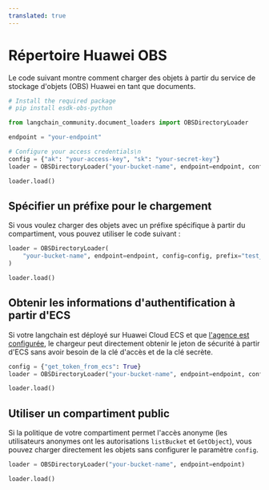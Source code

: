 ```yaml
---
translated: true
---
```


# Répertoire Huawei OBS

Le code suivant montre comment charger des objets à partir du service de stockage d'objets (OBS) Huawei en tant que documents.

```python
# Install the required package
# pip install esdk-obs-python
```

```python
from langchain_community.document_loaders import OBSDirectoryLoader
```

```python
endpoint = "your-endpoint"
```

```python
# Configure your access credentials\n
config = {"ak": "your-access-key", "sk": "your-secret-key"}
loader = OBSDirectoryLoader("your-bucket-name", endpoint=endpoint, config=config)
```

```python
loader.load()
```

## Spécifier un préfixe pour le chargement

Si vous voulez charger des objets avec un préfixe spécifique à partir du compartiment, vous pouvez utiliser le code suivant :

```python
loader = OBSDirectoryLoader(
    "your-bucket-name", endpoint=endpoint, config=config, prefix="test_prefix"
)
```

```python
loader.load()
```

## Obtenir les informations d'authentification à partir d'ECS

Si votre langchain est déployé sur Huawei Cloud ECS et que [l'agence est configurée](https://support.huaweicloud.com/intl/en-us/usermanual-ecs/ecs_03_0166.html#section7), le chargeur peut directement obtenir le jeton de sécurité à partir d'ECS sans avoir besoin de la clé d'accès et de la clé secrète.

```python
config = {"get_token_from_ecs": True}
loader = OBSDirectoryLoader("your-bucket-name", endpoint=endpoint, config=config)
```

```python
loader.load()
```

## Utiliser un compartiment public

Si la politique de votre compartiment permet l'accès anonyme (les utilisateurs anonymes ont les autorisations `listBucket` et `GetObject`), vous pouvez charger directement les objets sans configurer le paramètre `config`.

```python
loader = OBSDirectoryLoader("your-bucket-name", endpoint=endpoint)
```

```python
loader.load()
```
